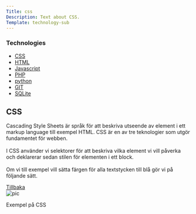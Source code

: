 ```yaml
---
Title: css
Description: Text about CSS.
Template: technology-sub
---
```


<div class="flex-one">
    <h3>Technologies</h3>
    <ul>
    <li><a href="css">CSS</a></li>
    <li><a href="html">HTML</a></li>
    <li><a href="javascript">Javascript</a></li>
    <li><a href="php">PHP</a></li>
    <li><a href="python">python</a></li>
    <li><a href="git">GIT</a></li>
    <li><a href="sqlite">SQLite</a></li>
    </ul>
</div>
    
<div class="flex-two">
    <h2>CSS</h2>
    <p>Cascading Style Sheets är språk för att beskriva utseende av element i ett markup language till exempel HTML. CSS är en av tre teknologier som utgör fundamentet för webben.<br><br>
    I CSS använder vi selektorer för att beskriva vilka element vi vill påverka och deklarerar sedan stilen för elementen i ett block.<br><br>
    Om vi till exempel vill sätta färgen för alla textstycken till blå gör vi på följande sätt.
    </p>
    <a href="%base_url%?/technology">Tillbaka</a></td>
</div>

<div class="flex-three">
    <img src="%assets_url%/img/css.png" alt="pic">
    <p>Exempel på CSS<p>
</div>
